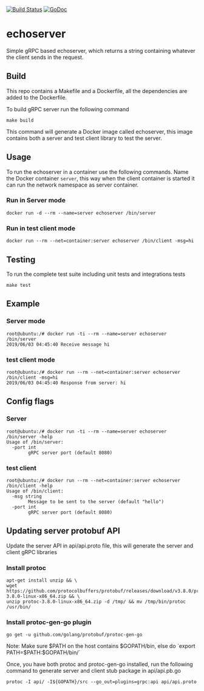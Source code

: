 [![Build Status](https://travis-ci.com/prateekgogia/echoserver.svg?branch=master)](https://travis-ci.com/prateekgogia/echoserver)
[![GoDoc](https://godoc.org/github.com/prateekgogia/echoserver/pkg/server?status.svg)](https://godoc.org/github.com/prateekgogia/echoserver/pkg/server)

# echoserver

Simple gRPC based echoserver, which returns a string containing whatever the client sends in the request.

## Build

This repo contains a Makefile and a Dockerfile, all the dependencies are added
to the Dockerfile.

To build gRPC server run the following command
```
make build
```

This command will generate a Docker image called echoserver, this image contains
both a server and test client library to test the server.

## Usage

To run the echoserver in a container use the following commands. Name the Docker container
`server`, this way when the client container is started it can run the network namespace
as server container.

### Run in Server mode

`docker run -d --rm --name=server echoserver /bin/server`

### Run in test client mode

`docker run --rm --net=container:server echoserver /bin/client -msg=hi`

## Testing

To run the complete test suite including unit tests and integrations tests

```
make test
```

## Example

### Server mode

```
root@ubuntu:/# docker run -ti --rm --name=server echoserver /bin/server
2019/06/03 04:45:40 Receive message hi
```

### test client mode

```
root@ubuntu:/# docker run --rm --net=container:server echoserver /bin/client -msg=hi
2019/06/03 04:45:40 Response from server: hi
```

## Config flags

### Server

```
root@ubuntu:/# docker run -ti --rm --name=server echoserver /bin/server -help
Usage of /bin/server:
  -port int
        gRPC server port (default 8080)
```

### test client

```
root@ubuntu:/# docker run --rm --net=container:server echoserver /bin/client -help
Usage of /bin/client:
  -msg string
        Message to be sent to the server (default "hello")
  -port int
        gRPC server port (default 8080)
```

## Updating server protobuf API

Update the server API in api/api.proto file, this will generate the server and client gRPC libraries

### Install protoc

```
apt-get install unzip && \
wget https://github.com/protocolbuffers/protobuf/releases/download/v3.8.0/protoc-3.8.0-linux-x86_64.zip && \
unzip protoc-3.8.0-linux-x86_64.zip -d /tmp/ && mv /tmp/bin/protoc /usr/bin/
```

### Install protoc-gen-go plugin

```
go get -u github.com/golang/protobuf/protoc-gen-go
```
Note: Make sure $PATH on the host contains $GOPATH/bin, else do `export PATH=$PATH:$GOPATH/bin/`

Once, you have both protoc and protoc-gen-go installed, run the following command to generate server and client stub package in api/api.pb.go

```
protoc -I api/ -I${GOPATH}/src --go_out=plugins=grpc:api api/api.proto
```
